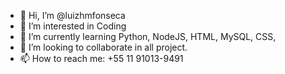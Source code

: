 - 👋 Hi, I’m @luizhmfonseca
- 👀 I’m interested in Coding
- 🌱 I’m currently learning Python, NodeJS, HTML, MySQL, CSS,
- 💞️ I’m looking to collaborate in all project.
- 📫 How to reach me: +55 11 91013-9491

<!---
luizhmfonseca/luizhmfonseca is a ✨ special ✨ repository because its `README.md` (this file) appears on your GitHub profile.
You can click the Preview link to take a look at your changes.
--->
